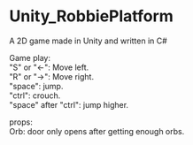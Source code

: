 # Unity_RobbiePlatform
A 2D game made in Unity and written in C#  

Game play:   
"S" or "←": Move left.  
"R" or "→": Move right.   
"space": jump.  
"ctrl": crouch.   
"space" after "ctrl": jump higher.  

   
   
props:  
Orb: door only opens after getting enough orbs.   
